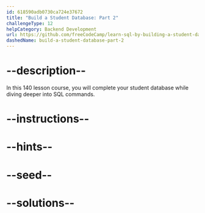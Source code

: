 ```yaml
---
id: 618590adb0730ca724e37672
title: "Build a Student Database: Part 2"
challengeType: 12
helpCategory: Backend Development
url: https://github.com/freeCodeCamp/learn-sql-by-building-a-student-database-part-2
dashedName: build-a-student-database-part-2
---
```


# --description--

In this 140 lesson course, you will complete your student database while diving deeper into SQL commands.

# --instructions--

# --hints--

# --seed--

# --solutions--
